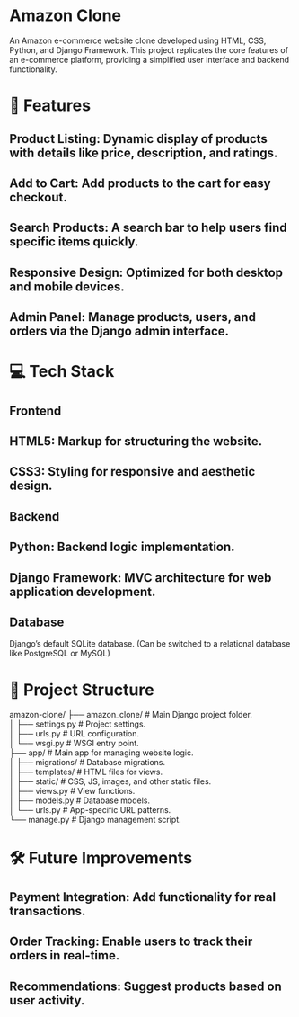 # Amazon Clone 
An Amazon e-commerce website clone developed using HTML, CSS, Python, and Django Framework. This project replicates the core features of an e-commerce platform, providing a simplified user interface and backend functionality.

# 🌟 Features
## Product Listing: Dynamic display of products with details like price, description, and ratings.
## Add to Cart: Add products to the cart for easy checkout.
## Search Products: A search bar to help users find specific items quickly.
## Responsive Design: Optimized for both desktop and mobile devices.
## Admin Panel: Manage products, users, and orders via the Django admin interface.

# 💻 Tech Stack
## Frontend
## HTML5: Markup for structuring the website.
## CSS3: Styling for responsive and aesthetic design.

## Backend
## Python: Backend logic implementation.
## Django Framework: MVC architecture for web application development.

## Database
Django’s default SQLite database. (Can be switched to a relational database like PostgreSQL or MySQL)

# 📂 Project Structure

amazon-clone/
├── amazon_clone/           # Main Django project folder. <br>
│   ├── settings.py         # Project settings. <br>
│   ├── urls.py             # URL configuration. <br>
│   └── wsgi.py             # WSGI entry point. <br>
├── app/                    # Main app for managing website logic. <br>
│   ├── migrations/         # Database migrations. <br>
│   ├── templates/          # HTML files for views. <br>
│   ├── static/             # CSS, JS, images, and other static files. <br>
│   ├── views.py            # View functions. <br>
│   ├── models.py           # Database models. <br>
│   └── urls.py             # App-specific URL patterns. <br>
└── manage.py               # Django management script. <br>


# 🛠 Future Improvements
## Payment Integration: Add functionality for real transactions.
## Order Tracking: Enable users to track their orders in real-time.
## Recommendations: Suggest products based on user activity.
